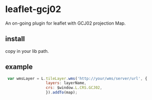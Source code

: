 # leaflet-gcj02 #

An on-going plugin for leaflet with GCJ02 projection Map.

## install ##
copy in your lib path.

## example ##
```javascript
 var wmsLayer = L.tileLayer.wms('http://your/wms/server/url', {
                  layers: layerName,
                  crs: $window.L.CRS.GCJ02,
                  }).addTo(map);
```

